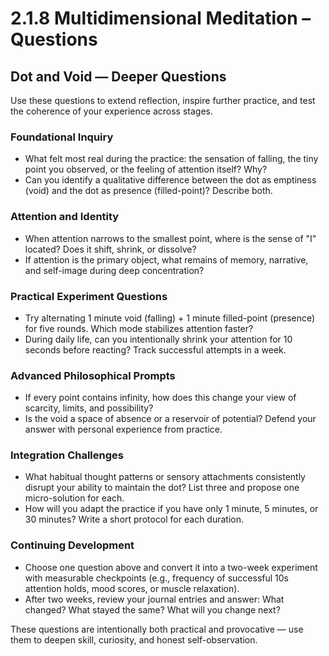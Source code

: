 # 2.1.8 Multidimensional Meditation – Questions

## Dot and Void — Deeper Questions

Use these questions to extend reflection, inspire further practice, and test the coherence of your experience across stages.

### Foundational Inquiry
- What felt most real during the practice: the sensation of falling, the tiny point you observed, or the feeling of attention itself? Why?
- Can you identify a qualitative difference between the dot as emptiness (void) and the dot as presence (filled-point)? Describe both.

### Attention and Identity
- When attention narrows to the smallest point, where is the sense of "I" located? Does it shift, shrink, or dissolve?
- If attention is the primary object, what remains of memory, narrative, and self-image during deep concentration?

### Practical Experiment Questions
- Try alternating 1 minute void (falling) + 1 minute filled-point (presence) for five rounds. Which mode stabilizes attention faster?
- During daily life, can you intentionally shrink your attention for 10 seconds before reacting? Track successful attempts in a week.

### Advanced Philosophical Prompts
- If every point contains infinity, how does this change your view of scarcity, limits, and possibility?
- Is the void a space of absence or a reservoir of potential? Defend your answer with personal experience from practice.

### Integration Challenges
- What habitual thought patterns or sensory attachments consistently disrupt your ability to maintain the dot? List three and propose one micro-solution for each.
- How will you adapt the practice if you have only 1 minute, 5 minutes, or 30 minutes? Write a short protocol for each duration.

### Continuing Development
- Choose one question above and convert it into a two-week experiment with measurable checkpoints (e.g., frequency of successful 10s attention holds, mood scores, or muscle relaxation).
- After two weeks, review your journal entries and answer: What changed? What stayed the same? What will you change next?

These questions are intentionally both practical and provocative — use them to deepen skill, curiosity, and honest self-observation.